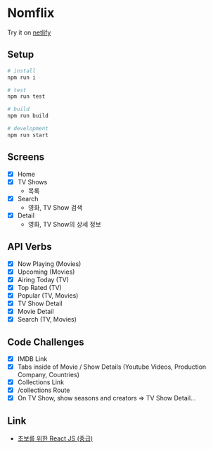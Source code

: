 # Nomflix

Try it on [netlify](https://affectionate-montalcini-b21f4c.netlify.app/#/)

## Setup

```sh
# install
npm run i

# test
npm run test

# build
npm run build

# development
npm run start
```

## Screens

- [x] Home
- [x] TV Shows
  - 목록
- [x] Search
  - 영화, TV Show 검색
- [x] Detail
  - 영화, TV Show의 상세 정보

## API Verbs

- [x] Now Playing (Movies)
- [x] Upcoming (Movies)
- [x] Airing Today (TV)
- [x] Top Rated (TV)
- [x] Popular (TV, Movies)
- [x] TV Show Detail
- [x] Movie Detail
- [x] Search (TV, Movies)

## Code Challenges

- [x] IMDB Link
- [x] Tabs inside of Movie / Show Details (Youtube Videos, Production Company, Countries)
- [x] Collections Link
- [x] /collections Route
- [x] On TV Show, show seasons and creators => TV Show Detail...

## Link

- [초보를 위한 React JS (중급)](https://nomadcoders.co/react-for-beginners/lobby)
